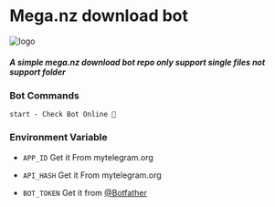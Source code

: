# Mega.nz download bot


![logo](https://envs.sh/Yoa.jpg)




##### A simple mega.nz download bot repo only support single files not support folder 


### Bot Commands 
```
start - Check Bot Online 🔔

```



### Environment Variable

* `APP_ID` Get it From mytelegram.org

* `API_HASH` Get it From mytelegram.org

* `BOT_TOKEN` Get it from [@Botfather](https://t.me/botfather)

